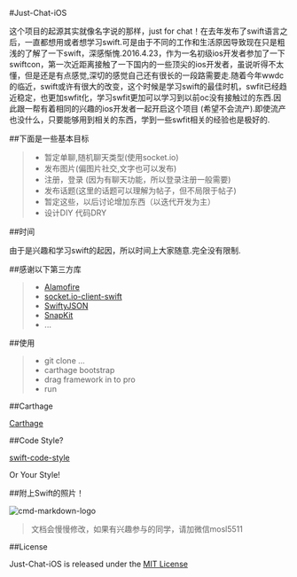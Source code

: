 #Just-Chat-iOS

这个项目的起源其实就像名字说的那样，just for chat！在去年发布了swift语言之后，一直都想用或者想学习swift.可是由于不同的工作和生活原因导致现在只是粗浅的了解了一下swift，深感惭愧.2016.4.23，作为一名初级ios开发者参加了一下swiftcon，第一次近距离接触了一下国内的一些顶尖的ios开发者，虽说听得不太懂，但是还是有点感觉,深切的感觉自己还有很长的一段路需要走.随着今年wwdc的临近，swift或许有很大的改变，这个时候是学习swift的最佳时机，swfit已经趋近稳定，也更加swfit化，学习swfit更加可以学习到以前oc没有接触过的东西.因此跟一帮有着相同的兴趣的ios开发者一起开启这个项目 (希望不会流产).即使流产也没什么，只要能够用到相关的东西，学到一些swfit相关的经验也是极好的.

##下面是一些基本目标

> * 暂定单聊,随机聊天类型(使用socket.io)
> * 发布图片(偏图片社交,文字也可以发布)
> * 注册，登录 (因为有聊天功能，所以登录注册一般需要)
> * 发布话题(这里的话题可以理解为帖子，但不局限于帖子)
> * 暂定这些，以后讨论增加东西（以迭代开发为主）
> * 设计DIY  代码DRY

##时间

由于是兴趣和学习swift的起因，所以时间上大家随意.完全没有限制.

##感谢以下第三方库
> * [Alamofire](https://github.com/Alamofire/Alamofire)
> * [socket.io-client-swift](https://github.com/socketio/socket.io-client-swift)
> * [SwiftyJSON](https://github.com/SwiftyJSON/SwiftyJSON)
> * [SnapKit](https://github.com/SnapKit/SnapKit)
> * ...

##使用
> * git clone ...
> * carthage bootstrap
> * drag framework in to pro
> * run

##Carthage

[Carthage](https://github.com/Carthage/Carthage)

##Code Style?

[swift-code-style](https://github.com/raywenderlich/swift-style-guide)

Or Your Style!

##附上Swift的照片！

![cmd-markdown-logo](http://y0.ifengimg.com/a/2015_05/0ef4935e06759bd.jpg)

> 文档会慢慢修改，如果有兴趣参与的同学，请加微信mosl5511


##License

Just-Chat-iOS is released under the [MIT License](LICENSE.md)
